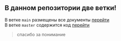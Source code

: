 ## В данном репозитории две ветки!  
В ветке ```main``` размещены все документы  [перейти](https://github.com/AnnaKachkaeva/Java-webApp/tree/main)  
В ветке ```master``` содержится код  [перейти](https://github.com/AnnaKachkaeva/Java-webApp/tree/master)

> спасибо за понимание
